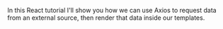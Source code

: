 In this React tutorial I'll show you how we can use Axios to request data from an external source, then render that data inside our templates.

